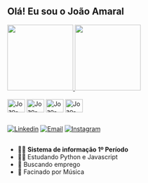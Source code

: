 ## Olá! Eu sou o João Amaral


<div>
  <a href="https://github.com/joaovitorta">
  <img height="150em" src="https://github-readme-stats.vercel.app/api?username=joaovitorta&show_icons=true&theme=merko&include_all_commits=true&count_private=true"/>
  <img height="150em" src="https://github-readme-stats.vercel.app/api/top-langs/?username=joaovitorta&layout=compact&langs_count=7&theme=merko"/></a>
</div>

<div style="display: incline_block"><br>
    <img align="center" alt="Joao-Pyhton" height="30" width="40" src="https://cdn.jsdelivr.net/gh/devicons/devicon/icons/python/python-original.svg"/>
    <img align="center" alt="Joao-Javascript" height="30" width="40" src="https://cdn.jsdelivr.net/gh/devicons/devicon/icons/javascript/javascript-original.svg" />
    <img align="center" alt="Joao-HTML" height="30" width="40" src="https://cdn.jsdelivr.net/gh/devicons/devicon/icons/html5/html5-original.svg" />
    <img align="center" alt="Joao-css" height="30" width="40" src="https://cdn.jsdelivr.net/gh/devicons/devicon/icons/css3/css3-original.svg" />
</div>

  ##
<div>
  <a href="https://www.linkedin.com/in/joão-vitor-teixeira-amaral-3847b0203/" target="_blank"><img alt="Linkedin" src="https://img.shields.io/badge/LinkedIn-0077B5?style=for-the-badge&logo=linkedin&logoColor=white" target="_blank"></a>
  <a href="mailto:joaovitorteixeiraamaral60@gmail.com" target="_blank"><img alt="Email" src="https://img.shields.io/badge/Gmail-D14836?style=for-the-badge&logo=gmail&logoColor=white" target="_blank"></a>
  <a href="https://www.instagram.com/joao_amaral200/" target="_blank"><img alt="Instagram" src="https://img.shields.io/badge/Instagram-E4405F?style=for-the-badge&logo=instagram&logoColor=white"></a> 
</div>
  
  ##
- 👨‍🎓 __Sistema de informação 1º Período__ 
- 👨‍💻 Estudando Python e Javascript
- 🔭 Buscando emprego
- 🎼 Facinado por Música


  
